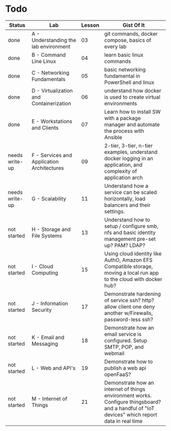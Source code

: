 # Todo

| Status | Lab | Lesson | Gist Of It |
| ----- | ----- | ------ | ----- |
| done | A - Understanding the lab environment | 03 | git commands, docker compose, basics of every lab |
| done | B - Command Line Linux | 04 | learn basic linux commands |
| done  | C - Networking Fundamentals | 05 | basic networking fundamental in PowerShell and linux |
| done | D - Virtualization and Containerization | 06 | understand how docker is used to create virtual environments |
|  done | E - Workstations and Clients | 07 | Learn how to install SW with a package manager and automate the process with Ansible |
| needs write-up | F - Services and Application Architectures | 09 | 2-tier, 3-tier, n-tier examples, understand docker logging in an application, and complexity of application arch |
| needs write-up | G - Scalability | 11 | Understand how a service can be scaled horizontally, load balancers and their settings. |
| not started | H - Storage and File Systems | 13 | Understand how to setup / configure smb, nfs and basic  identity management pre-set up? PAM? LDAP? |
| not started | I - Cloud Computing | 15 | Using cloud identity like AuthO, Amazon EFS Compatible storage, moving a local run app to the cloud with docker hub?  |
| not started | J - Information Security | 17 | Demonstrate hardening of service ssh? http?  allow client one deny another w/Firewalls, password-less ssh? |
| not started | K - Email and Messaging | 18 | Demonstrate how an email service is configured. Setup SMTP, POP, and webmail |
| not started | L - Web and API's | 19 | Demonstrate how to publish a web api openFaaS?  |
| not started | M - Internet of Things | 21 | Demonstrate how an internet of things environment works. Configure thingsboard? and a handful of "IoT devices" which report data in real time |
